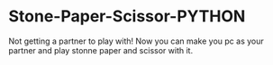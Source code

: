 # Stone-Paper-Scissor-PYTHON

Not getting a partner to play with! Now you can make you pc as your partner and play stonne paper and scissor with it.
